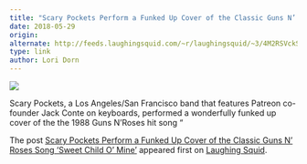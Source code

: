 ```yaml
---
title: "Scary Pockets Perform a Funked Up Cover of the Classic Guns N’ Roses Song ‘Sweet Child O’ Mine’"
date: 2018-05-29
origin: 
alternate: http://feeds.laughingsquid.com/~r/laughingsquid/~3/4M2RSVckS8I/
type: link
author: Lori Dorn
---
```


![](https://laughingsquid.com/wp-content/uploads/2018/05/funk-sweet-child-o-mine.jpg)

Scary Pockets, a Los Angeles/San Francisco band that features Patreon co-founder Jack Conte on keyboards, performed a wonderfully funked up cover of the the 1988 Guns N’Roses hit song “

The post [Scary Pockets Perform a Funked Up Cover of the Classic Guns N’ Roses Song ‘Sweet Child O’ Mine’](https://laughingsquid.com/scary-pockets-sweet-child-o-mine/) appeared first on [Laughing Squid](https://laughingsquid.com).

